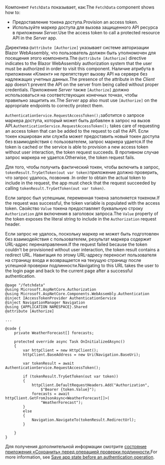 <span data-ttu-id="428c2-101">Компонент `FetchData` показывает, как:</span><span class="sxs-lookup"><span data-stu-id="428c2-101">The `FetchData` component shows how to:</span></span>

* <span data-ttu-id="428c2-102">Предоставление токена доступа.</span><span class="sxs-lookup"><span data-stu-id="428c2-102">Provision an access token.</span></span>
* <span data-ttu-id="428c2-103">Используйте маркер доступа для вызова защищенного API ресурса в приложении *Server.*</span><span class="sxs-lookup"><span data-stu-id="428c2-103">Use the access token to call a protected resource API in the *Server* app.</span></span>

<span data-ttu-id="428c2-104">Директива `@attribute [Authorize]` указывает системе авторизации Blazor WebAssembly, что пользователь должен быть уполномочен для посещения этого компонента.</span><span class="sxs-lookup"><span data-stu-id="428c2-104">The `@attribute [Authorize]` directive indicates to the Blazor WebAssembly authorization system that the user must be authorized in order to visit this component.</span></span> <span data-ttu-id="428c2-105">Наличие атрибута в приложении *«Клиент»* не препятствует вызову API на сервере без надлежащих учетных данных.</span><span class="sxs-lookup"><span data-stu-id="428c2-105">The presence of the attribute in the *Client* app doesn't prevent the API on the server from being called without proper credentials.</span></span> <span data-ttu-id="428c2-106">Приложение *Server* также `[Authorize]` должно использоваться на соответствующих конечных точках, чтобы правильно защитить их.</span><span class="sxs-lookup"><span data-stu-id="428c2-106">The *Server* app also must use `[Authorize]` on the appropriate endpoints to correctly protect them.</span></span>

<span data-ttu-id="428c2-107">`AuthenticationService.RequestAccessToken();`заботится о запросе маркера доступа, который может быть добавлен в запрос на вызов API.</span><span class="sxs-lookup"><span data-stu-id="428c2-107">`AuthenticationService.RequestAccessToken();` takes care of requesting an access token that can be added to the request to call the API.</span></span> <span data-ttu-id="428c2-108">Если токен кэширован или служба может предоставить новый токен доступа без взаимодействия с пользователем, запрос маркера удается.</span><span class="sxs-lookup"><span data-stu-id="428c2-108">If the token is cached or the service is able to provision a new access token without user interaction, the token request succeeds.</span></span> <span data-ttu-id="428c2-109">В противном случае запрос маркера не удается.</span><span class="sxs-lookup"><span data-stu-id="428c2-109">Otherwise, the token request fails.</span></span>

<span data-ttu-id="428c2-110">Для того, чтобы получить фактический токен, чтобы включить в запрос, `tokenResult.TryGetToken(out var token)`приложение должно проверить, что запрос удалось, позвонив .</span><span class="sxs-lookup"><span data-stu-id="428c2-110">In order to obtain the actual token to include in the request, the app must check that the request succeeded by calling `tokenResult.TryGetToken(out var token)`.</span></span> 

<span data-ttu-id="428c2-111">Если запрос был успешным, переменная токена заполняется токеном.</span><span class="sxs-lookup"><span data-stu-id="428c2-111">If the request was successful, the token variable is populated with the access token.</span></span> <span data-ttu-id="428c2-112">Свойство `Value` токена предоставляет буквальную строку `Authorization` для включения в заголовок запроса.</span><span class="sxs-lookup"><span data-stu-id="428c2-112">The `Value` property of the token exposes the literal string to include in the `Authorization` request header.</span></span>

<span data-ttu-id="428c2-113">Если запрос не удалось, поскольку маркер не может быть подготовлен без взаимодействия с пользователем, результат маркера содержит URL-адрес перенаправления.</span><span class="sxs-lookup"><span data-stu-id="428c2-113">If the request failed because the token couldn't be provisioned without user interaction, the token result contains a redirect URL.</span></span> <span data-ttu-id="428c2-114">Навигация по этому URL-адресу переносит пользователя на страницу входа и возвращается на текущую страницу после успешной проверки подлинности.</span><span class="sxs-lookup"><span data-stu-id="428c2-114">Navigating to this URL takes the user to the login page and back to the current page after a successful authentication.</span></span>

```razor
@page "/fetchdata"
@using Microsoft.AspNetCore.Authorization
@using Microsoft.AspNetCore.Components.WebAssembly.Authentication
@inject IAccessTokenProvider AuthenticationService
@inject NavigationManager Navigation
@using {APPLICATION NAMESPACE}.Shared
@attribute [Authorize]

...

@code {
    private WeatherForecast[] forecasts;

    protected override async Task OnInitializedAsync()
    {
        var httpClient = new HttpClient();
        httpClient.BaseAddress = new Uri(Navigation.BaseUri);

        var tokenResult = await AuthenticationService.RequestAccessToken();

        if (tokenResult.TryGetToken(out var token))
        {
            httpClient.DefaultRequestHeaders.Add("Authorization", 
                $"Bearer {token.Value}");
            forecasts = await httpClient.GetFromJsonAsync<WeatherForecast[]>(
                "WeatherForecast");
        }
        else
        {
            Navigation.NavigateTo(tokenResult.RedirectUrl);
        }

    }
}
```

<span data-ttu-id="428c2-115">Для получения дополнительной информации смотрите [состояние приложения «Сохранить» перед операцией проверки подлинности.](xref:security/blazor/webassembly/additional-scenarios#save-app-state-before-an-authentication-operation)</span><span class="sxs-lookup"><span data-stu-id="428c2-115">For more information, see [Save app state before an authentication operation](xref:security/blazor/webassembly/additional-scenarios#save-app-state-before-an-authentication-operation).</span></span>
